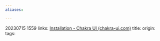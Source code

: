 ```yaml
---
aliases:

---
```

20230715 1559
links: [Installation - Chakra UI (chakra-ui.com)](https://chakra-ui.com/getting-started)
title:
origin:
tags:







